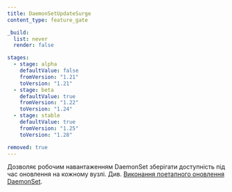 ```yaml
---
title: DaemonSetUpdateSurge
content_type: feature_gate

_build:
  list: never
  render: false

stages:
  - stage: alpha
    defaultValue: false
    fromVersion: "1.21"
    toVersion: "1.21"
  - stage: beta
    defaultValue: true
    fromVersion: "1.22"
    toVersion: "1.24"
  - stage: stable
    defaultValue: true
    fromVersion: "1.25"
    toVersion: "1.28"

removed: true
---
```

Дозволяє робочим навантаженням DaemonSet зберігати доступність під час оновлення на кожному вузлі. Див. [Виконання поетапного оновлення DaemonSet](/docs/tasks/manage-daemon/update-daemon-set/).
